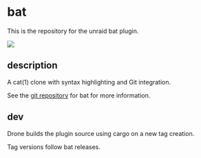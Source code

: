 # bat

This is the repository for the unraid bat plugin.

<img src="https://git.panaetius.co.uk/dtomlinson91/unraid-bat/raw/branch/main/assets/unraid-bat.svg"/>

## description

A cat(1) clone with syntax highlighting and Git integration.

See the [git repository](https://github.com/sharkdp/bat) for bat for more information.

## dev

Drone builds the plugin source using cargo on a new tag creation.

Tag versions follow bat releases.
